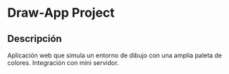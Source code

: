 # Draw-App Project

## Descripción

Aplicación web que simula un entorno de dibujo con una amplia paleta de colores. Integración con mini servidor.

